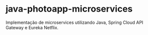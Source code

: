 # java-photoapp-microservices
Implementação de microservices utilizando Java, Spring Cloud API Gateway e Eureka Netflix.
